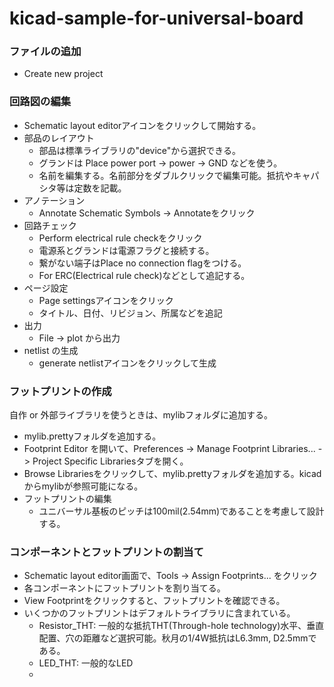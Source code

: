 # kicad-sample-for-universal-board

### ファイルの追加
- Create new project

### 回路図の編集
- Schematic layout editorアイコンをクリックして開始する。
- 部品のレイアウト
  - 部品は標準ライブラリの"device"から選択できる。
  - グランドは Place power port -> power -> GND などを使う。
  - 名前を編集する。名前部分をダブルクリックで編集可能。抵抗やキャパシタ等は定数を記載。
- アノテーション
  - Annotate Schematic Symbols -> Annotateをクリック
- 回路チェック
  - Perform electrical rule checkをクリック
  - 電源系とグランドは電源フラグと接続する。
  - 繋がない端子はPlace no connection flagをつける。
  - For ERC(Electrical rule check)などとして追記する。
- ページ設定
  - Page settingsアイコンをクリック
  - タイトル、日付、リビジョン、所属などを追記
- 出力
  - File -> plot から出力
- netlist の生成
  - generate netlistアイコンをクリックして生成

### フットプリントの作成
自作 or 外部ライブラリを使うときは、mylibフォルダに追加する。
- mylib.prettyフォルダを追加する。
- Footprint Editor を開いて、Preferences -> Manage Footprint Libraries... -> Project Specific Librariesタブを開く。
- Browse Librariesをクリックして、mylib.prettyフォルダを追加する。kicadからmylibが参照可能になる。
- フットプリントの編集
  - ユニバーサル基板のピッチは100mil(2.54mm)であることを考慮して設計する。

### コンポーネントとフットプリントの割当て
- Schematic layout editor画面で、Tools -> Assign Footprints... をクリック
- 各コンポーネントにフットプリントを割り当てる。
- View Footprintをクリックすると、フットプリントを確認できる。
- いくつかのフットプリントはデフォルトライブラリに含まれている。
  - Resistor_THT: 一般的な抵抗THT(Through-hole technology)水平、垂直配置、穴の距離など選択可能。秋月の1/4W抵抗はL6.3mm, D2.5mmである。
  - LED_THT: 一般的なLED
  -
